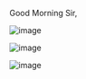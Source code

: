 Good Morning Sir,

![image](https://github.com/user-attachments/assets/994d8c2b-860d-4ee8-a598-eac302c72a34)

![image](https://github.com/user-attachments/assets/aaca0067-9dee-48f3-a05b-f10dc78f2230)

![image](https://github.com/user-attachments/assets/30b08bd2-abd8-423b-ab78-1078b8ce4e6d)

